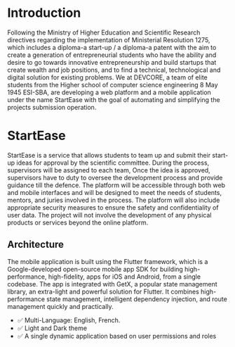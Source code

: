 # Introduction
Following the Ministry of Higher Education and Scientific Research directives regarding the implementation of Ministerial Resolution 1275, which includes a diploma-a start-up / a diploma-a patent with the
aim to create a generation of entrepreneurial students who have the ability and desire to go towards innovative entrepreneurship and build startups that create wealth and job positions, and to find a technical,
technological and digital solution for existing problems.
We at DEVCORE, a team of elite students from the Higher school of computer science engineering 8
May 1945 ESI-SBA, are developing a web platform and a mobile application under the name StartEase
with the goal of automating and simplifying the projects submission operation.

# StartEase

StartEase is a service that allows students to team up and submit their start-up ideas for approval by
the scientific committee. During the process, supervisors will be assigned to each team, Once the idea
is approved, supervisors have to duty to oversee the development process and provide guidance till the
defence. The platform will be accessible through both web and mobile interfaces and will be designed to
meet the needs of students, mentors, and juries involved in the process. The platform will also include
appropriate security measures to ensure the safety and confidentiality of user data. The project will not
involve the development of any physical products or services beyond the online platform.

## Architecture

The mobile application is built using the Flutter framework, which is a Google-developed open-source
mobile app SDK for building high-performance, high-fidelity, apps for iOS and Android, from a single
codebase. The app is integrated with GetX, a popular state management library, an extra-light and powerful solution for Flutter. It combines high-performance state management, intelligent dependency injection, and route management quickly and practically.
- ✅ Multi-Language: English, French.
- ✅ Light and Dark theme
- ✅ A single dynamic application based on user permissions and roles
